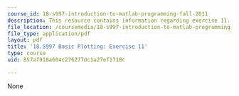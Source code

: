 ```yaml
---
course_id: 18-s997-introduction-to-matlab-programming-fall-2011
description: This resource contains information regarding exercise 11.
file_location: /coursemedia/18-s997-introduction-to-matlab-programming-fall-2011/857af918a604c276277dc1a27ef1718c_MIT18_S997F11_Exercise_11.pdf
file_type: application/pdf
layout: pdf
title: '18.S997 Basic Plotting: Exercise 11'
type: course
uid: 857af918a604c276277dc1a27ef1718c

---
```

None